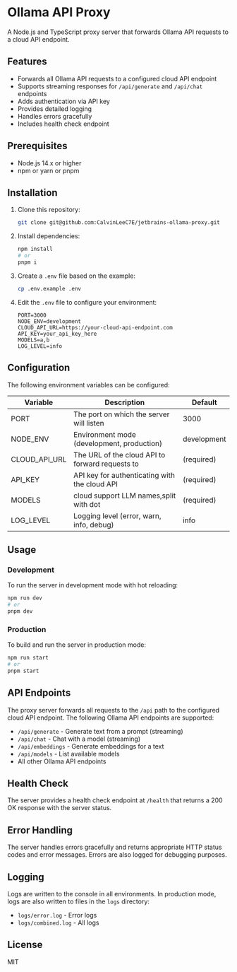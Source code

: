 # Ollama API Proxy

A Node.js and TypeScript proxy server that forwards Ollama API requests to a cloud API endpoint.

## Features

- Forwards all Ollama API requests to a configured cloud API endpoint
- Supports streaming responses for `/api/generate` and `/api/chat` endpoints
- Adds authentication via API key
- Provides detailed logging
- Handles errors gracefully
- Includes health check endpoint

## Prerequisites

- Node.js 14.x or higher
- npm or yarn or pnpm

## Installation

1. Clone this repository:
   ```bash
   git clone git@github.com:CalvinLeeC7E/jetbrains-ollama-proxy.git
   ```

2. Install dependencies:
   ```bash
   npm install
   # or
   pnpm i
   ```

3. Create a `.env` file based on the example:
   ```bash
   cp .env.example .env
   ```

4. Edit the `.env` file to configure your environment:
   ```
   PORT=3000
   NODE_ENV=development
   CLOUD_API_URL=https://your-cloud-api-endpoint.com
   API_KEY=your_api_key_here
   MODELS=a,b
   LOG_LEVEL=info
   ```

## Configuration

The following environment variables can be configured:

| Variable | Description                                     | Default     |
|----------|-------------------------------------------------|-------------|
| PORT | The port on which the server will listen        | 3000        |
| NODE_ENV | Environment mode (development, production)      | development |
| CLOUD_API_URL | The URL of the cloud API to forward requests to | (required)  |
| API_KEY | API key for authenticating with the cloud API   | (required)  |
|MODELS| cloud support LLM names,split with dot          | (required)  |
| LOG_LEVEL | Logging level (error, warn, info, debug)        | info        |

## Usage

### Development

To run the server in development mode with hot reloading:

```bash
npm run dev
# or
pnpm dev
```

### Production

To build and run the server in production mode:

```bash
npm run start
# or
pnpm start
```

## API Endpoints

The proxy server forwards all requests to the `/api` path to the configured cloud API endpoint. The following Ollama API endpoints are supported:

- `/api/generate` - Generate text from a prompt (streaming)
- `/api/chat` - Chat with a model (streaming)
- `/api/embeddings` - Generate embeddings for a text
- `/api/models` - List available models
- All other Ollama API endpoints

## Health Check

The server provides a health check endpoint at `/health` that returns a 200 OK response with the server status.

## Error Handling

The server handles errors gracefully and returns appropriate HTTP status codes and error messages. Errors are also logged for debugging purposes.

## Logging

Logs are written to the console in all environments. In production mode, logs are also written to files in the `logs` directory:

- `logs/error.log` - Error logs
- `logs/combined.log` - All logs

## License

MIT
